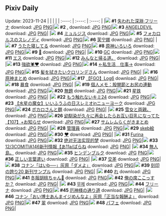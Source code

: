 ## Pixiv Daily
Update: 2023-11-24
|      |      |      |
| :----: | :----: | :----: |
|![](https://pixiv.microyu.workers.dev/c/240x480/img-master/img/2023/11/22/00/00/16/113600258_p0_master1200.jpg) **#1** [失われた深淵·フリーナ](https://www.pixiv.net/artworks/113600258) download: [JPG](https://pixiv.microyu.workers.dev/img-original/img/2023/11/22/00/00/16/113600258_p0.jpg) [PNG](https://pixiv.microyu.workers.dev/img-original/img/2023/11/22/00/00/16/113600258_p0.png)|![](https://pixiv.microyu.workers.dev/c/240x480/img-master/img/2023/11/22/00/19/53/113601146_p0_master1200.jpg) **#2** [.](https://www.pixiv.net/artworks/113601146) download: [JPG](https://pixiv.microyu.workers.dev/img-original/img/2023/11/22/00/19/53/113601146_p0.jpg) [PNG](https://pixiv.microyu.workers.dev/img-original/img/2023/11/22/00/19/53/113601146_p0.png)|![](https://pixiv.microyu.workers.dev/c/240x480/img-master/img/2023/11/22/00/00/03/113600199_p0_master1200.jpg) **#3** [ANGELDEVIL](https://www.pixiv.net/artworks/113600199) download: [JPG](https://pixiv.microyu.workers.dev/img-original/img/2023/11/22/00/00/03/113600199_p0.jpg) [PNG](https://pixiv.microyu.workers.dev/img-original/img/2023/11/22/00/00/03/113600199_p0.png)|
|![](https://pixiv.microyu.workers.dev/c/240x480/img-master/img/2023/11/22/00/00/41/113600342_p0_master1200.jpg) **#4** [ミュルジス](https://www.pixiv.net/artworks/113600342) download: [JPG](https://pixiv.microyu.workers.dev/img-original/img/2023/11/22/00/00/41/113600342_p0.jpg) [PNG](https://pixiv.microyu.workers.dev/img-original/img/2023/11/22/00/00/41/113600342_p0.png)|![](https://pixiv.microyu.workers.dev/c/240x480/img-master/img/2023/11/23/00/00/17/113626601_p0_master1200.jpg) **#5** [フォカロルスのスレノディ](https://www.pixiv.net/artworks/113626601) download: [JPG](https://pixiv.microyu.workers.dev/img-original/img/2023/11/23/00/00/17/113626601_p0.jpg) [PNG](https://pixiv.microyu.workers.dev/img-original/img/2023/11/23/00/00/17/113626601_p0.png)|![](https://pixiv.microyu.workers.dev/c/240x480/img-master/img/2023/11/22/04/14/31/113605257_p0_master1200.jpg) **#6** [芙宁娜](https://www.pixiv.net/artworks/113605257) download: [JPG](https://pixiv.microyu.workers.dev/img-original/img/2023/11/22/04/14/31/113605257_p0.jpg) [PNG](https://pixiv.microyu.workers.dev/img-original/img/2023/11/22/04/14/31/113605257_p0.png)|
|![](https://pixiv.microyu.workers.dev/c/240x480/img-master/img/2023/11/22/00/14/26/113600976_p0_master1200.jpg) **#7** [うたた寝してる](https://www.pixiv.net/artworks/113600976) download: [JPG](https://pixiv.microyu.workers.dev/img-original/img/2023/11/22/00/14/26/113600976_p0.jpg) [PNG](https://pixiv.microyu.workers.dev/img-original/img/2023/11/22/00/14/26/113600976_p0.png)|![](https://pixiv.microyu.workers.dev/c/240x480/img-master/img/2023/11/22/23/39/48/113625731_p0_master1200.jpg) **#8** [原神いろいろ](https://www.pixiv.net/artworks/113625731) download: [JPG](https://pixiv.microyu.workers.dev/img-original/img/2023/11/22/23/39/48/113625731_p0.jpg) [PNG](https://pixiv.microyu.workers.dev/img-original/img/2023/11/22/23/39/48/113625731_p0.png)|![](https://pixiv.microyu.workers.dev/c/240x480/img-master/img/2023/11/22/16/29/33/113614657_p0_master1200.jpg) **#9** [🍰](https://www.pixiv.net/artworks/113614657) download: [JPG](https://pixiv.microyu.workers.dev/img-original/img/2023/11/22/16/29/33/113614657_p0.jpg) [PNG](https://pixiv.microyu.workers.dev/img-original/img/2023/11/22/16/29/33/113614657_p0.png)|
|![](https://pixiv.microyu.workers.dev/c/240x480/img-master/img/2023/11/23/00/01/14/113626791_p0_master1200.jpg) **#10** [GC](https://www.pixiv.net/artworks/113626791) download: [JPG](https://pixiv.microyu.workers.dev/img-original/img/2023/11/23/00/01/14/113626791_p0.jpg) [PNG](https://pixiv.microyu.workers.dev/img-original/img/2023/11/23/00/01/14/113626791_p0.png)|![](https://pixiv.microyu.workers.dev/c/240x480/img-master/img/2023/11/23/00/00/14/113626585_p0_master1200.jpg) **#11** [エス](https://www.pixiv.net/artworks/113626585) download: [JPG](https://pixiv.microyu.workers.dev/img-original/img/2023/11/23/00/00/14/113626585_p0.jpg) [PNG](https://pixiv.microyu.workers.dev/img-original/img/2023/11/23/00/00/14/113626585_p0.png)|![](https://pixiv.microyu.workers.dev/c/240x480/img-master/img/2023/11/22/12/53/53/113611567_p0_master1200.jpg) **#12** [みんなと帰る道。](https://www.pixiv.net/artworks/113611567) download: [JPG](https://pixiv.microyu.workers.dev/img-original/img/2023/11/22/12/53/53/113611567_p0.jpg) [PNG](https://pixiv.microyu.workers.dev/img-original/img/2023/11/22/12/53/53/113611567_p0.png)|
|![](https://pixiv.microyu.workers.dev/c/240x480/img-master/img/2023/11/22/17/57/52/113616385_p0_master1200.jpg) **#13** [強欲🕷️❤️](https://www.pixiv.net/artworks/113616385) download: [JPG](https://pixiv.microyu.workers.dev/img-original/img/2023/11/22/17/57/52/113616385_p0.jpg) [PNG](https://pixiv.microyu.workers.dev/img-original/img/2023/11/22/17/57/52/113616385_p0.png)|![](https://pixiv.microyu.workers.dev/c/240x480/img-master/img/2023/11/22/12/00/15/113610679_p0_master1200.jpg) **#14** [←私生活　仕事→](https://www.pixiv.net/artworks/113610679) download: [JPG](https://pixiv.microyu.workers.dev/img-original/img/2023/11/22/12/00/15/113610679_p0.jpg) [PNG](https://pixiv.microyu.workers.dev/img-original/img/2023/11/22/12/00/15/113610679_p0.png)|![](https://pixiv.microyu.workers.dev/c/240x480/img-master/img/2023/11/22/00/00/20/113600276_p0_master1200.jpg) **#15** [髪を拭きたいクロリンデさん](https://www.pixiv.net/artworks/113600276) download: [JPG](https://pixiv.microyu.workers.dev/img-original/img/2023/11/22/00/00/20/113600276_p0.jpg) [PNG](https://pixiv.microyu.workers.dev/img-original/img/2023/11/22/00/00/20/113600276_p0.png)|
|![](https://pixiv.microyu.workers.dev/c/240x480/img-master/img/2023/11/22/17/08/04/113615374_p0_master1200.jpg) **#16** [原神まとめ](https://www.pixiv.net/artworks/113615374) download: [JPG](https://pixiv.microyu.workers.dev/img-original/img/2023/11/22/17/08/04/113615374_p0.jpg) [PNG](https://pixiv.microyu.workers.dev/img-original/img/2023/11/22/17/08/04/113615374_p0.png)|![](https://pixiv.microyu.workers.dev/c/240x480/img-master/img/2023/11/22/20/07/03/113619539_p0_master1200.jpg) **#17** [【FGO】Log6](https://www.pixiv.net/artworks/113619539) download: [JPG](https://pixiv.microyu.workers.dev/img-original/img/2023/11/22/20/07/03/113619539_p0.jpg) [PNG](https://pixiv.microyu.workers.dev/img-original/img/2023/11/22/20/07/03/113619539_p0.png)|![](https://pixiv.microyu.workers.dev/c/240x480/img-master/img/2023/11/23/00/00/20/113626611_p0_master1200.jpg) **#18** [暴食](https://www.pixiv.net/artworks/113626611) download: [JPG](https://pixiv.microyu.workers.dev/img-original/img/2023/11/23/00/00/20/113626611_p0.jpg) [PNG](https://pixiv.microyu.workers.dev/img-original/img/2023/11/23/00/00/20/113626611_p0.png)|
|![](https://pixiv.microyu.workers.dev/c/240x480/img-master/img/2023/11/23/07/00/06/113633377_p0_master1200.jpg) **#19** [個人メモ：股関節とお尻の連動](https://www.pixiv.net/artworks/113633377) download: [JPG](https://pixiv.microyu.workers.dev/img-original/img/2023/11/23/07/00/06/113633377_p0.jpg) [PNG](https://pixiv.microyu.workers.dev/img-original/img/2023/11/23/07/00/06/113633377_p0.png)|![](https://pixiv.microyu.workers.dev/c/240x480/img-master/img/2023/11/22/01/33/56/113603198_p0_master1200.jpg) **#20** [無題](https://www.pixiv.net/artworks/113603198) download: [JPG](https://pixiv.microyu.workers.dev/img-original/img/2023/11/22/01/33/56/113603198_p0.jpg) [PNG](https://pixiv.microyu.workers.dev/img-original/img/2023/11/22/01/33/56/113603198_p0.png)|![](https://pixiv.microyu.workers.dev/c/240x480/img-master/img/2023/11/22/21/32/27/113622062_p0_master1200.jpg) **#21** [星铁](https://www.pixiv.net/artworks/113622062) download: [JPG](https://pixiv.microyu.workers.dev/img-original/img/2023/11/22/21/32/27/113622062_p0.jpg) [PNG](https://pixiv.microyu.workers.dev/img-original/img/2023/11/22/21/32/27/113622062_p0.png)|
|![](https://pixiv.microyu.workers.dev/c/240x480/img-master/img/2023/11/22/20/43/43/113620572_p0_master1200.jpg) **#22** [もう触れないキミ24](https://www.pixiv.net/artworks/113620572) download: [JPG](https://pixiv.microyu.workers.dev/img-original/img/2023/11/22/20/43/43/113620572_p0.jpg) [PNG](https://pixiv.microyu.workers.dev/img-original/img/2023/11/22/20/43/43/113620572_p0.png)|![](https://pixiv.microyu.workers.dev/c/240x480/img-master/img/2023/11/22/00/00/09/113600223_p0_master1200.jpg) **#23** [【水星の魔女】いいふうふの日スレミオinニューヨーク](https://www.pixiv.net/artworks/113600223) download: [JPG](https://pixiv.microyu.workers.dev/img-original/img/2023/11/22/00/00/09/113600223_p0.jpg) [PNG](https://pixiv.microyu.workers.dev/img-original/img/2023/11/22/00/00/09/113600223_p0.png)|![](https://pixiv.microyu.workers.dev/c/240x480/img-master/img/2023/11/23/11/53/43/113637506_p0_master1200.jpg) **#24** [ボカロさんと麵](https://www.pixiv.net/artworks/113637506) download: [JPG](https://pixiv.microyu.workers.dev/img-original/img/2023/11/23/11/53/43/113637506_p0.jpg) [PNG](https://pixiv.microyu.workers.dev/img-original/img/2023/11/23/11/53/43/113637506_p0.png)|
|![](https://pixiv.microyu.workers.dev/c/240x480/img-master/img/2023/11/22/22/12/40/113612681_p0_master1200.jpg) **#25** [雪女と両親。](https://www.pixiv.net/artworks/113612681) download: [JPG](https://pixiv.microyu.workers.dev/img-original/img/2023/11/22/22/12/40/113612681_p0.jpg) [PNG](https://pixiv.microyu.workers.dev/img-original/img/2023/11/22/22/12/40/113612681_p0.png)|![](https://pixiv.microyu.workers.dev/c/240x480/img-master/img/2023/11/22/09/36/03/113600503_p0_master1200.jpg) **#26** [幼馴染が久々に再会したらお互い巨乳になってた【107】+お知らせ](https://www.pixiv.net/artworks/113600503) download: [JPG](https://pixiv.microyu.workers.dev/img-original/img/2023/11/22/09/36/03/113600503_p0.jpg) [PNG](https://pixiv.microyu.workers.dev/img-original/img/2023/11/22/09/36/03/113600503_p0.png)|![](https://pixiv.microyu.workers.dev/c/240x480/img-master/img/2023/11/23/00/12/41/113627291_p0_master1200.jpg) **#27** [サムレムらくがきまとめ](https://www.pixiv.net/artworks/113627291) download: [JPG](https://pixiv.microyu.workers.dev/img-original/img/2023/11/23/00/12/41/113627291_p0.jpg) [PNG](https://pixiv.microyu.workers.dev/img-original/img/2023/11/23/00/12/41/113627291_p0.png)|
|![](https://pixiv.microyu.workers.dev/c/240x480/img-master/img/2023/11/22/18/02/03/113616487_p0_master1200.jpg) **#28** [管理員](https://www.pixiv.net/artworks/113616487) download: [JPG](https://pixiv.microyu.workers.dev/img-original/img/2023/11/22/18/02/03/113616487_p0.jpg) [PNG](https://pixiv.microyu.workers.dev/img-original/img/2023/11/22/18/02/03/113616487_p0.png)|![](https://pixiv.microyu.workers.dev/c/240x480/img-master/img/2023/11/22/23/46/56/113626098_p0_master1200.jpg) **#29** [skeb絵](https://www.pixiv.net/artworks/113626098) download: [JPG](https://pixiv.microyu.workers.dev/img-original/img/2023/11/22/23/46/56/113626098_p0.jpg) [PNG](https://pixiv.microyu.workers.dev/img-original/img/2023/11/22/23/46/56/113626098_p0.png)|![](https://pixiv.microyu.workers.dev/c/240x480/img-master/img/2023/11/22/00/00/34/113600313_p0_master1200.jpg) **#30** [♥](https://www.pixiv.net/artworks/113600313) download: [JPG](https://pixiv.microyu.workers.dev/img-original/img/2023/11/22/00/00/34/113600313_p0.jpg) [PNG](https://pixiv.microyu.workers.dev/img-original/img/2023/11/22/00/00/34/113600313_p0.png)|
|![](https://pixiv.microyu.workers.dev/c/240x480/img-master/img/2023/11/23/00/00/34/113626676_p0_master1200.jpg) **#31** [Furina](https://www.pixiv.net/artworks/113626676) download: [JPG](https://pixiv.microyu.workers.dev/img-original/img/2023/11/23/00/00/34/113626676_p0.jpg) [PNG](https://pixiv.microyu.workers.dev/img-original/img/2023/11/23/00/00/34/113626676_p0.png)|![](https://pixiv.microyu.workers.dev/c/240x480/img-master/img/2023/11/22/21/48/40/113622490_p0_master1200.jpg) **#32** [绝对无法实现的梦](https://www.pixiv.net/artworks/113622490) download: [JPG](https://pixiv.microyu.workers.dev/img-original/img/2023/11/22/21/48/40/113622490_p0.jpg) [PNG](https://pixiv.microyu.workers.dev/img-original/img/2023/11/22/21/48/40/113622490_p0.png)|![](https://pixiv.microyu.workers.dev/c/240x480/img-master/img/2023/11/22/20/50/29/113620754_p0_master1200.jpg) **#33** [12/3COMITIA146新刊情報【あ11a/ぱらね](https://www.pixiv.net/artworks/113620754) download: [JPG](https://pixiv.microyu.workers.dev/img-original/img/2023/11/22/20/50/29/113620754_p0.jpg) [PNG](https://pixiv.microyu.workers.dev/img-original/img/2023/11/22/20/50/29/113620754_p0.png)|
|![](https://pixiv.microyu.workers.dev/c/240x480/img-master/img/2023/11/23/13/01/42/113638340_p0_master1200.jpg) **#34** [無人島。](https://www.pixiv.net/artworks/113638340) download: [JPG](https://pixiv.microyu.workers.dev/img-original/img/2023/11/23/13/01/42/113638340_p0.jpg) [PNG](https://pixiv.microyu.workers.dev/img-original/img/2023/11/23/13/01/42/113638340_p0.png)|![](https://pixiv.microyu.workers.dev/c/240x480/img-master/img/2023/11/22/00/00/21/113600279_p0_master1200.jpg) **#35** [ヒンデンブルク](https://www.pixiv.net/artworks/113600279) download: [JPG](https://pixiv.microyu.workers.dev/img-original/img/2023/11/22/00/00/21/113600279_p0.jpg) [PNG](https://pixiv.microyu.workers.dev/img-original/img/2023/11/22/00/00/21/113600279_p0.png)|![](https://pixiv.microyu.workers.dev/c/240x480/img-master/img/2023/11/22/17/18/06/113615563_p0_master1200.jpg) **#36** [正しい言葉遣い](https://www.pixiv.net/artworks/113615563) download: [JPG](https://pixiv.microyu.workers.dev/img-original/img/2023/11/22/17/18/06/113615563_p0.jpg) [PNG](https://pixiv.microyu.workers.dev/img-original/img/2023/11/22/17/18/06/113615563_p0.png)|
|![](https://pixiv.microyu.workers.dev/c/240x480/img-master/img/2023/11/22/02/14/40/113603902_p0_master1200.jpg) **#37** [交差](https://www.pixiv.net/artworks/113603902) download: [JPG](https://pixiv.microyu.workers.dev/img-original/img/2023/11/22/02/14/40/113603902_p0.jpg) [PNG](https://pixiv.microyu.workers.dev/img-original/img/2023/11/22/02/14/40/113603902_p0.png)|![](https://pixiv.microyu.workers.dev/c/240x480/img-master/img/2023/11/22/16/43/43/113614892_p0_master1200.jpg) **#38** [コナン「はいb──」灰原「ダメよ」](https://www.pixiv.net/artworks/113614892) download: [JPG](https://pixiv.microyu.workers.dev/img-original/img/2023/11/22/16/43/43/113614892_p0.jpg) [PNG](https://pixiv.microyu.workers.dev/img-original/img/2023/11/22/16/43/43/113614892_p0.png)|![](https://pixiv.microyu.workers.dev/c/240x480/img-master/img/2023/11/22/10/06/36/113609105_p0_master1200.jpg) **#39** [刻印の誇り20 新刊サンプル](https://www.pixiv.net/artworks/113609105) download: [JPG](https://pixiv.microyu.workers.dev/img-original/img/2023/11/22/10/06/36/113609105_p0.jpg) [PNG](https://pixiv.microyu.workers.dev/img-original/img/2023/11/22/10/06/36/113609105_p0.png)|
|![](https://pixiv.microyu.workers.dev/c/240x480/img-master/img/2023/11/22/06/00/02/113606168_p0_master1200.jpg) **#40** [れ](https://www.pixiv.net/artworks/113606168) download: [JPG](https://pixiv.microyu.workers.dev/img-original/img/2023/11/22/06/00/02/113606168_p0.jpg) [PNG](https://pixiv.microyu.workers.dev/img-original/img/2023/11/22/06/00/02/113606168_p0.png)|![](https://pixiv.microyu.workers.dev/c/240x480/img-master/img/2023/11/22/00/00/37/113600321_p0_master1200.jpg) **#41** [冬服胡桃ちゃん🧣](https://www.pixiv.net/artworks/113600321) download: [JPG](https://pixiv.microyu.workers.dev/img-original/img/2023/11/22/00/00/37/113600321_p0.jpg) [PNG](https://pixiv.microyu.workers.dev/img-original/img/2023/11/22/00/00/37/113600321_p0.png)|![](https://pixiv.microyu.workers.dev/c/240x480/img-master/img/2023/11/23/22/42/42/113652563_p0_master1200.jpg) **#42** [俺の席ここっすか？](https://www.pixiv.net/artworks/113652563) download: [JPG](https://pixiv.microyu.workers.dev/img-original/img/2023/11/23/22/42/42/113652563_p0.jpg) [PNG](https://pixiv.microyu.workers.dev/img-original/img/2023/11/23/22/42/42/113652563_p0.png)|
|![](https://pixiv.microyu.workers.dev/c/240x480/img-master/img/2023/11/23/20/48/35/113648999_p0_master1200.jpg) **#43** [무제](https://www.pixiv.net/artworks/113648999) download: [JPG](https://pixiv.microyu.workers.dev/img-original/img/2023/11/23/20/48/35/113648999_p0.jpg) [PNG](https://pixiv.microyu.workers.dev/img-original/img/2023/11/23/20/48/35/113648999_p0.png)|![](https://pixiv.microyu.workers.dev/c/240x480/img-master/img/2023/11/23/00/17/38/113627465_p0_master1200.jpg) **#44** [フリーナ](https://www.pixiv.net/artworks/113627465) download: [JPG](https://pixiv.microyu.workers.dev/img-original/img/2023/11/23/00/17/38/113627465_p0.jpg) [PNG](https://pixiv.microyu.workers.dev/img-original/img/2023/11/23/00/17/38/113627465_p0.png)|![](https://pixiv.microyu.workers.dev/c/240x480/img-master/img/2023/11/22/00/00/10/113600225_p0_master1200.jpg) **#45** [厄神様の通り道](https://www.pixiv.net/artworks/113600225) download: [JPG](https://pixiv.microyu.workers.dev/img-original/img/2023/11/22/00/00/10/113600225_p0.jpg) [PNG](https://pixiv.microyu.workers.dev/img-original/img/2023/11/22/00/00/10/113600225_p0.png)|
|![](https://pixiv.microyu.workers.dev/c/240x480/img-master/img/2023/11/23/16/23/17/113642372_p0_master1200.jpg) **#46** [コナン「おい博士あんまイジめんなよ」灰原「正当な報酬よ」](https://www.pixiv.net/artworks/113642372) download: [JPG](https://pixiv.microyu.workers.dev/img-original/img/2023/11/23/16/23/17/113642372_p0.jpg) [PNG](https://pixiv.microyu.workers.dev/img-original/img/2023/11/23/16/23/17/113642372_p0.png)|![](https://pixiv.microyu.workers.dev/c/240x480/img-master/img/2023/11/22/14/09/16/113612653_p0_master1200.jpg) **#47** [翠](https://www.pixiv.net/artworks/113612653) download: [JPG](https://pixiv.microyu.workers.dev/img-original/img/2023/11/22/14/09/16/113612653_p0.jpg) [PNG](https://pixiv.microyu.workers.dev/img-original/img/2023/11/22/14/09/16/113612653_p0.png)|![](https://pixiv.microyu.workers.dev/c/240x480/img-master/img/2023/11/22/19/01/49/113617960_p0_master1200.jpg) **#48** [パフェ](https://www.pixiv.net/artworks/113617960) download: [JPG](https://pixiv.microyu.workers.dev/img-original/img/2023/11/22/19/01/49/113617960_p0.jpg) [PNG](https://pixiv.microyu.workers.dev/img-original/img/2023/11/22/19/01/49/113617960_p0.png)|
